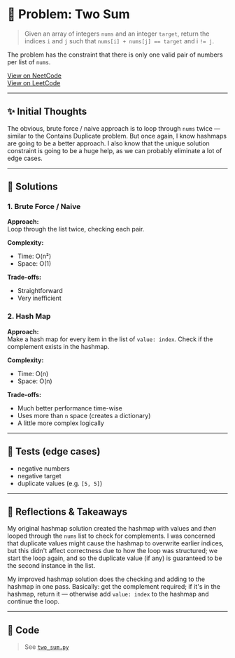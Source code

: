 # 🧠 Problem: Two Sum

> Given an array of integers `nums` and an integer `target`, return the indices
> `i` and `j` such that `nums[i] + nums[j] == target` and i `!= j`.

The problem has the constraint that there is only one valid pair of numbers per
list of `nums`.

[View on NeetCode](https://neetcode.io/problems/two-integer-sum/)  
[View on LeetCode](https://leetcode.com/problems/two-sum/)

---

## ✨ Initial Thoughts

The obvious, brute force / naive approach is to loop through `nums` twice —
similar to the Contains Duplicate problem. But once again, I know hashmaps are
going to be a better approach. I also know that the unique solution constraint
is going to be a huge help, as we can probably eliminate a lot of edge cases.

---

## 🚀 Solutions

### 1. Brute Force / Naive

**Approach:**  
Loop through the list twice, checking each pair.

**Complexity:**  
- Time: O(n²)
- Space: O(1)

**Trade-offs:**  
- Straightforward
- Very inefficient

### 2. Hash Map

**Approach:**  
Make a hash map for every item in the list of `value: index`. Check if the
complement exists in the hashmap.

**Complexity:**  
- Time: O(n)
- Space: O(n)

**Trade-offs:**  
- Much better performance time-wise
- Uses more than `n` space (creates a dictionary)
- A little more complex logically

---

## 🧪 Tests (edge cases)

- negative numbers
- negative target
- duplicate values (e.g. `[5, 5]`)

---

## 📌 Reflections & Takeaways

My original hashmap solution created the hashmap with values and *then* looped
through the `nums` list to check for complements. I was concerned that duplicate
values might cause the hashmap to overwrite earlier indices, but this didn't
affect correctness due to how the loop was structured; we start the loop again,
and so the duplicate value (if any) is guaranteed to be the second instance in
the list.

My improved hashmap solution does the checking and adding to the hashmap in one
pass. Basically: get the complement required; if it's in the hashmap, return it
— otherwise add `value: index` to the hashmap and continue the loop.

---

## 🧮 Code

> See [`two_sum.py`](./two_sum.py)
